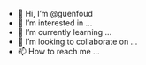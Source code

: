 - 👋 Hi, I’m @guenfoud
- 👀 I’m interested in ...
- 🌱 I’m currently learning ...
- 💞️ I’m looking to collaborate on ...
- 📫 How to reach me ...

<!---
guenfoud/guenfoud is a ✨ special ✨ repository because its `README.md` (this file) appears on your GitHub profile.
You can click the Preview link to take a look at your changes.
--->
